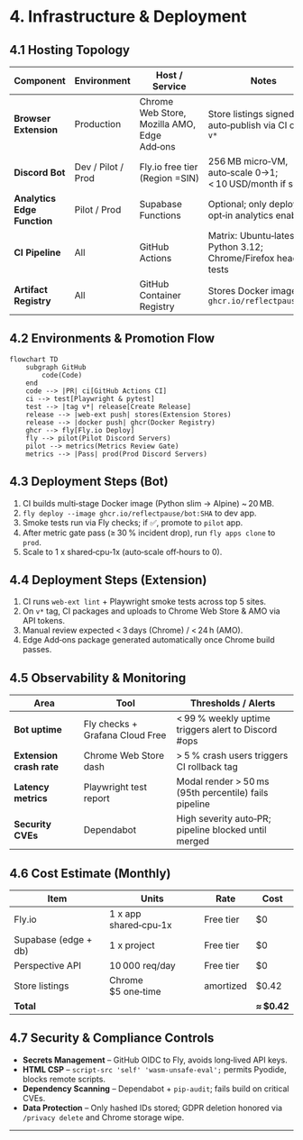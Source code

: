 # 4. Infrastructure & Deployment

## 4.1 Hosting Topology

| Component                   | Environment        | Host / Service                              | Notes                                                             |
| --------------------------- | ------------------ | ------------------------------------------- | ----------------------------------------------------------------- |
| **Browser Extension**       | Production         | Chrome Web Store, Mozilla AMO, Edge Add‑ons | Store listings signed; auto‑publish via CI on tag `v*`            |
| **Discord Bot**             | Dev / Pilot / Prod | Fly.io free tier (Region =SIN)              | 256 MB micro‑VM, auto‑scale 0→1; < 10 USD/month if scaled         |
| **Analytics Edge Function** | Pilot / Prod       | Supabase Functions                          | Optional; only deployed if opt‑in analytics enabled               |
| **CI Pipeline**             | All                | GitHub Actions                              | Matrix: Ubuntu‑latest, Python 3.12; Chrome/Firefox headless tests |
| **Artifact Registry**       | All                | GitHub Container Registry                   | Stores Docker image `ghcr.io/reflectpause/bot`                    |

## 4.2 Environments & Promotion Flow

```mermaid
flowchart TD
    subgraph GitHub
        code(Code)
    end
    code --> |PR| ci[GitHub Actions CI]
    ci --> test[Playwright & pytest]
    test --> |tag v*| release[Create Release]
    release --> |web‑ext push| stores(Extension Stores)
    release --> |docker push| ghcr(Docker Registry)
    ghcr --> fly[Fly.io Deploy]
    fly --> pilot(Pilot Discord Servers)
    pilot --> metrics(Metrics Review Gate)
    metrics --> |Pass| prod(Prod Discord Servers)
```

## 4.3 Deployment Steps (Bot)

1. CI builds multi‑stage Docker image (Python slim → Alpine) \~ 20 MB.
2. `fly deploy --image ghcr.io/reflectpause/bot:SHA` to dev app.
3. Smoke tests run via Fly checks; if ✅, promote to `pilot` app.
4. After metric gate pass (≥ 30 % incident drop), run `fly apps clone` to `prod`.
5. Scale to 1 x shared‑cpu‑1x (auto‑scale off‑hours to 0).

## 4.4 Deployment Steps (Extension)

1. CI runs `web-ext lint` + Playwright smoke tests across top 5 sites.
2. On `v*` tag, CI packages and uploads to Chrome Web Store & AMO via API tokens.
3. Manual review expected < 3 days (Chrome) / < 24 h (AMO).
4. Edge Add‑ons package generated automatically once Chrome build passes.

## 4.5 Observability & Monitoring

| Area                     | Tool                            | Thresholds / Alerts                                   |
| ------------------------ | ------------------------------- | ----------------------------------------------------- |
| **Bot uptime**           | Fly checks + Grafana Cloud Free | < 99 % weekly uptime triggers alert to Discord #ops   |
| **Extension crash rate** | Chrome Web Store dash           | > 5 % crash users triggers CI rollback tag            |
| **Latency metrics**      | Playwright test report          | Modal render > 50 ms (95th percentile) fails pipeline |
| **Security CVEs**        | Dependabot                      | High severity auto‑PR; pipeline blocked until merged  |

## 4.6 Cost Estimate (Monthly)

| Item                 | Units                 | Rate      | Cost         |
| -------------------- | --------------------- | --------- | ------------ |
| Fly.io               | 1 x app shared‑cpu‑1x | Free tier | \$0          |
| Supabase (edge + db) | 1 x project           | Free tier | \$0          |
| Perspective API      | 10 000 req/day        | Free tier | \$0          |
| Store listings       | Chrome \$5 one‑time   | amortized | \$0.42       |
| **Total**            |                       |           | **≈ \$0.42** |

## 4.7 Security & Compliance Controls

- **Secrets Management** – GitHub OIDC to Fly, avoids long‑lived API keys.
- **HTML CSP** – `script-src 'self' 'wasm-unsafe-eval';` permits Pyodide, blocks remote scripts.
- **Dependency Scanning** – Dependabot + `pip-audit`; fails build on critical CVEs.
- **Data Protection** – Only hashed IDs stored; GDPR deletion honored via `/privacy delete` and Chrome storage wipe.

---
